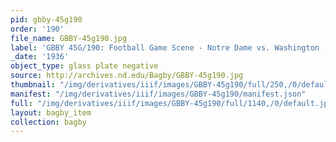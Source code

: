 ```yaml
---
pid: gbby-45g190
order: '190'
file_name: GBBY-45g190.jpg
label: 'GBBY 45G/190: Football Game Scene - Notre Dame vs. Washington - 1936'
_date: '1936'
object_type: glass plate negative
source: http://archives.nd.edu/Bagby/GBBY-45g190.jpg
thumbnail: "/img/derivatives/iiif/images/GBBY-45g190/full/250,/0/default.jpg"
manifest: "/img/derivatives/iiif/images/GBBY-45g190/manifest.json"
full: "/img/derivatives/iiif/images/GBBY-45g190/full/1140,/0/default.jpg"
layout: bagby_item
collection: bagby
---
```

